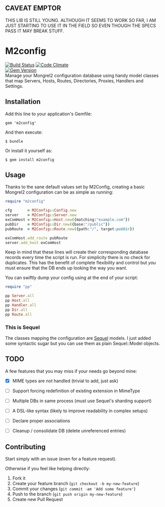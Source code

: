 CAVEAT EMPTOR
-------------

THIS LIB IS STILL YOUNG. ALTHOUGH IT SEEMS TO WORK SO FAR, I AM JUST
STARTING TO USE IT IN THE FIELD SO EVEN THOUGH THE SPECS PASS IT MAY
BREAK STUFF.


M2config
========
[![Build Status](https://travis-ci.org/ameuret/m2config.png?branch=master)](https://travis-ci.org/ameuret/m2config)
[![Code Climate](https://codeclimate.com/github/ameuret/m2config.png)](https://codeclimate.com/github/ameuret/m2config)  
[![Gem Version](https://badge.fury.io/rb/m2config.svg)](http://badge.fury.io/rb/m2config)  
Manage your Mongrel2 configuration database using handy model classes
that map Servers, Hosts, Routes, Directories, Proxies, Handlers and Settings.

Installation
------------

Add this line to your application's Gemfile:

    gem 'm2config'

And then execute:

    $ bundle

Or install it yourself as:

    $ gem install m2config

Usage
-----

Thanks to the sane default values set by M2Config, creating a basic
Mongrel2 configuration can be as simple as running:

```ruby
require "m2config"

cfg       = M2Config::Config.new
server    = M2Config::Server.new
exComHost = M2Config::Host.new({matching:"example.com"})
pubDir    = M2Config::Dir.new({base:"/public"})
pubRoute  = M2Config::Route.new({path:"/", target:pubDir})

exComHost.add_route pubRoute
server.add_host exComHost
```

Keep in mind that these lines will create their corresponding database
records every time the script is run. For simplicity there is no check
for duplicates. This has the benefit of complete flexibility and
control but *you* must ensure that the DB ends up looking the way you
want.

You can swiftly dump your config using at the end of your script:

```ruby
require "pp"

pp Server.all
pp Host.all
pp Handler.all
pp Dir.all
pp Route.all

```

### This is Sequel

The classes mapping the configuration are
[Sequel](http://sequel.rubyforge.org/) models. I just added some
syntactic sugar but you can use them as plain Sequel::Model objects.

TODO
----
  
A few features that you may miss if your needs go beyond mine:

  - [x] MIME types are not handled (trivial to add, just ask)
  - [ ] Support forcing redefinition of existing extension in MimeType
  - [ ] Multiple DBs in same process (must use Sequel's sharding support)
  - [ ] A DSL-like syntax (likely to improve readability in complex setups)
  - [ ] Declare proper associations
  - [ ] Cleanup / consolidate DB (delete unreferenced entries)
  
  
  
Contributing
------------
  
Start simply with an issue (even for a feature request).
  
Otherwise if you feel like helping directly:

1. Fork it
2. Create your feature branch (`git checkout -b my-new-feature`)
3. Commit your changes (`git commit -am 'Add some feature'`)
4. Push to the branch (`git push origin my-new-feature`)
5. Create new Pull Request
